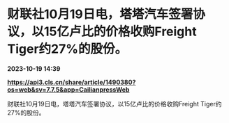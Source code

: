 # 财联社10月19日电，塔塔汽车签署协议，以15亿卢比的价格收购Freight Tiger约27%的股份。

**2023-10-19 14:39**

**https://api3.cls.cn/share/article/1490380?os=web&sv=7.7.5&app=CailianpressWeb**

财联社10月19日电，塔塔汽车签署协议，以15亿卢比的价格收购Freight Tiger约27%的股份。